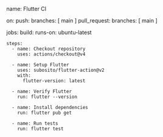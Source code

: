 name: Flutter CI

on:
  push:
    branches: [ main ]
  pull_request:
    branches: [ main ]

jobs:
  build:
    runs-on: ubuntu-latest

    steps:
      - name: Checkout repository
        uses: actions/checkout@v4

      - name: Setup Flutter
        uses: subosito/flutter-action@v2
        with:
          flutter-version: latest

      - name: Verify Flutter
        run: flutter --version

      - name: Install dependencies
        run: flutter pub get

      - name: Run tests
        run: flutter test
